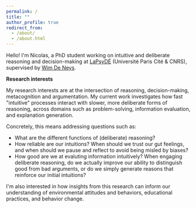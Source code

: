 ```yaml
---
permalink: /
title: ""
author_profile: true
redirect_from: 
  - /about/
  - /about.html
---
```


Hello! I'm Nicolas, a PhD student working on intuitive and deliberate reasoning and decision-making at [LaPsyDÉ](https://www.lapsyde.com/home) (Université Paris Cité & CNRS), supervised by [Wim De Neys](https://www.wdeneys.org/).

**Research interests**

My research interests are at the intersection of reasoning, decision-making, metacognition and argumentation. My current work investigates how fast "intuitive" processes interact with slower, more deliberate forms of reasoning, across domains such as problem-solving, information evaluation, and explanation generation.

Concretely, this means addressing questions such as:
- What are the different functions of (deliberate) reasoning?
- How reliable are our intuitions? When should we trust our gut feelings, and when should we pause and reflect to avoid being misled by biases?
- How good are we at evaluting information intuitively? When engaging deliberate reasoning, do we actually improve our ability to distinguish good from bad arguments, or do we simply generate reasons that reinforce our initial intuitions?

I'm also interested in how insights from this research can inform our understanding of environmental attitudes and behaviors, educational practices, and behavior change.  

 
